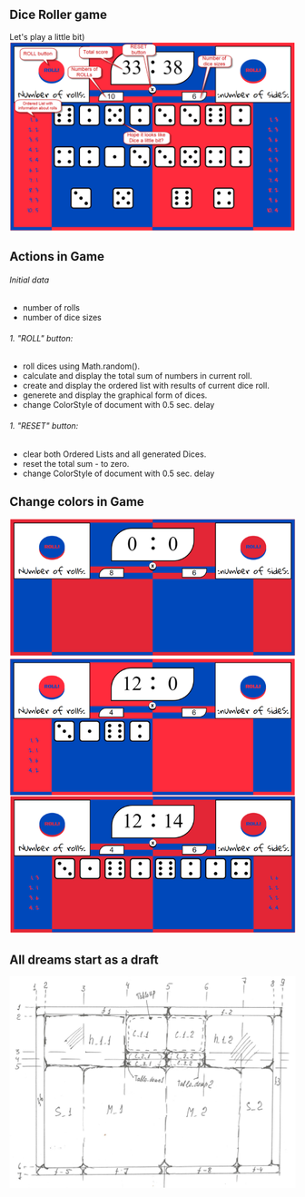 ## Dice Roller game

Let's play a little bit)
![-](images/dice_game.png)

## Actions in Game

###### Initial data
* number of rolls
* number of dice sizes

###### 1. "ROLL" button:
 * roll dices using Math.random().
 *  calculate and display the total sum of numbers in current roll.
 *  create and display the ordered list with results of current dice roll.
 *  generete and display the graphical form of dices.
 *  change ColorStyle of document with 0.5 sec. delay

###### 1. "RESET" button:
 *  clear both Ordered Lists and all generated Dices.
 *  reset the total sum - to zero.
 *  change ColorStyle of document with 0.5 sec. delay

## Change colors in Game
![-](images/game_colors.png)

## All dreams start as a draft
![-](images/project.png)
